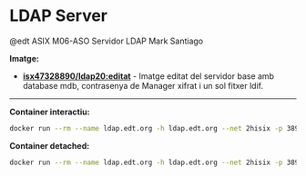 # LDAP Server
@edt ASIX M06-ASO
Servidor LDAP
Mark Santiago

**Imatge:**

* **[isx47328890/ldap20:editat]** - Imatge editat del servidor base amb database mdb, contrasenya de Manager xifrat i un sol fitxer ldif.

---

**Container interactiu:**
```bash
docker run --rm --name ldap.edt.org -h ldap.edt.org --net 2hisix -p 389:389 -it isx47328890/ldap20:editat /bin/bash
```

**Container detached:**
```bash
docker run --rm --name ldap.edt.org -h ldap.edt.org --net 2hisix -p 389:389 -d isx47328890/ldap20:editat
```

[isx47328890/ldap20:editat]: https://hub.docker.com/layers/isx47328890/ldap20/editat/images/sha256-0907d45d3fdfa91a8f76f0f76c95a8762560b93a6713802894beceb11c9fd6b8?context=explore
